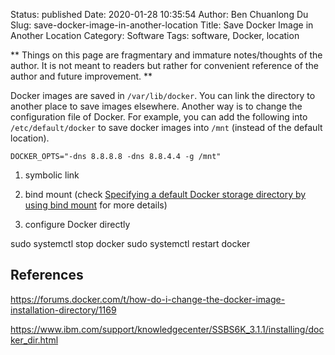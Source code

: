 Status: published
Date: 2020-01-28 10:35:54
Author: Ben Chuanlong Du
Slug: save-docker-image-in-another-location
Title: Save Docker Image in Another Location
Category: Software
Tags: software, Docker, location

**
Things on this page are
fragmentary and immature notes/thoughts of the author.
It is not meant to readers
but rather for convenient reference of the author and future improvement.
**

Docker images are saved in `/var/lib/docker`. 
You can link the directory to another place to save images elsewhere.
Another way is to change the configuration file of Docker.
For example, 
you can add the following into `/etc/default/docker` 
to save docker images into `/mnt` (instead of the default location).
```
DOCKER_OPTS="-dns 8.8.8.8 -dns 8.8.4.4 -g /mnt"
```

1. symbolic link

2. bind mount (check 
    [Specifying a default Docker storage directory by using bind mount](https://www.ibm.com/support/knowledgecenter/SSBS6K_3.1.1/installing/docker_dir.html)
    for more details)

3. configure Docker directly

sudo systemctl stop docker
sudo systemctl restart docker


## References

https://forums.docker.com/t/how-do-i-change-the-docker-image-installation-directory/1169

https://www.ibm.com/support/knowledgecenter/SSBS6K_3.1.1/installing/docker_dir.html


